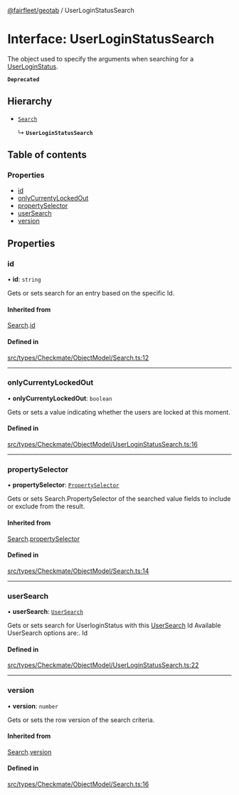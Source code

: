 [@fairfleet/geotab](../README.md) / UserLoginStatusSearch

# Interface: UserLoginStatusSearch

The object used to specify the
 arguments when searching for a [UserLoginStatus](UserLoginStatus.md).

**`Deprecated`**

## Hierarchy

- [`Search`](Search.md)

  ↳ **`UserLoginStatusSearch`**

## Table of contents

### Properties

- [id](UserLoginStatusSearch.md#id)
- [onlyCurrentyLockedOut](UserLoginStatusSearch.md#onlycurrentylockedout)
- [propertySelector](UserLoginStatusSearch.md#propertyselector)
- [userSearch](UserLoginStatusSearch.md#usersearch)
- [version](UserLoginStatusSearch.md#version)

## Properties

### id

• **id**: `string`

Gets or sets search for an entry based on the specific Id.

#### Inherited from

[Search](Search.md).[id](Search.md#id)

#### Defined in

[src/types/Checkmate/ObjectModel/Search.ts:12](https://github.com/fairfleet/geotab/blob/d57d931/src/types/Checkmate/ObjectModel/Search.ts#L12)

___

### onlyCurrentyLockedOut

• **onlyCurrentyLockedOut**: `boolean`

Gets or sets a value indicating whether the users are locked at this moment.

#### Defined in

[src/types/Checkmate/ObjectModel/UserLoginStatusSearch.ts:16](https://github.com/fairfleet/geotab/blob/d57d931/src/types/Checkmate/ObjectModel/UserLoginStatusSearch.ts#L16)

___

### propertySelector

• **propertySelector**: [`PropertySelector`](PropertySelector.md)

Gets or sets Search.PropertySelector of the searched value fields to include or exclude from the result.

#### Inherited from

[Search](Search.md).[propertySelector](Search.md#propertyselector)

#### Defined in

[src/types/Checkmate/ObjectModel/Search.ts:14](https://github.com/fairfleet/geotab/blob/d57d931/src/types/Checkmate/ObjectModel/Search.ts#L14)

___

### userSearch

• **userSearch**: [`UserSearch`](UserSearch.md)

Gets or sets search for UserloginStatus with this [UserSearch](UserSearch.md) Id
 Available UserSearch options are:.
 <list><item><description>Id</description></item></list>

#### Defined in

[src/types/Checkmate/ObjectModel/UserLoginStatusSearch.ts:22](https://github.com/fairfleet/geotab/blob/d57d931/src/types/Checkmate/ObjectModel/UserLoginStatusSearch.ts#L22)

___

### version

• **version**: `number`

Gets or sets the row version of the search criteria.

#### Inherited from

[Search](Search.md).[version](Search.md#version)

#### Defined in

[src/types/Checkmate/ObjectModel/Search.ts:16](https://github.com/fairfleet/geotab/blob/d57d931/src/types/Checkmate/ObjectModel/Search.ts#L16)
